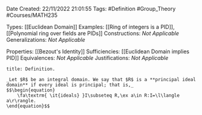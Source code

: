 <div class="topSpace"></div>

Date Created: 22/11/2022 21:01:55
Tags: #Definition #Group_Theory #Courses/MATH235

Types: [[Euclidean Domain]]
Examples: [[Ring of integers is a PID]], [[Polynomial ring over fields are PIDs]]
Constructions: _Not Applicable_
Generalizations: _Not Applicable_

Properties: [[Bezout's Identity]]
Sufficiencies: [[Euclidean Domain implies PID]]
Equivalences: _Not Applicable_
Justifications: _Not Applicable_

``` ad-Definition
title: Definition.

_Let $R$ be an integral domain. We say that $R$ is a **principal ideal domain** if every ideal is principal; that is,_
$$\begin{equation}
    \fa\textrm{ \it{ideals} }I\subseteq R,\ex a\in R:I=\l\langle a\r\rangle.
\end{equation}$$

```
